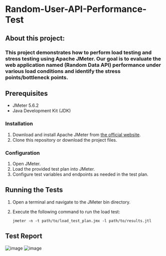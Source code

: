 # Random-User-API-Performance-Test

## About this project:
### This project demonstrates how to perform load testing and stress testing using Apache JMeter. Our goal is to evaluate the web application named (Random Data API)  performance under various load conditions and identify the stress points/bottleneck points.

## Prerequisites
- JMeter 5.6.2
- Java Development Kit (JDK)
  
### Installation
1. Download and install Apache JMeter from [the official website](https://jmeter.apache.org/download_jmeter.cgi).
2. Clone this repository or download the project files.
  
### Configuration
1. Open JMeter.
2. Load the provided test plan into JMeter.
3. Configure test variables and endpoints as needed in the test plan.
   
## Running the Tests
1. Open a terminal and navigate to the JMeter bin directory.
2. Execute the following command to run the load test:

   ```shell
   jmeter -n -t path/to/load_test_plan.jmx -l path/to/results.jtl

 ## Test Report
![image](https://github.com/Fayrose96/Random-User-API-Performance-Test/assets/143695839/9bf67b02-37fe-4513-b0b0-9ba327e32eee)
![image](https://github.com/Fayrose96/Random-User-API-Performance-Test/assets/143695839/2a81f131-9bce-4ffb-b7c6-f653d08374ce)

